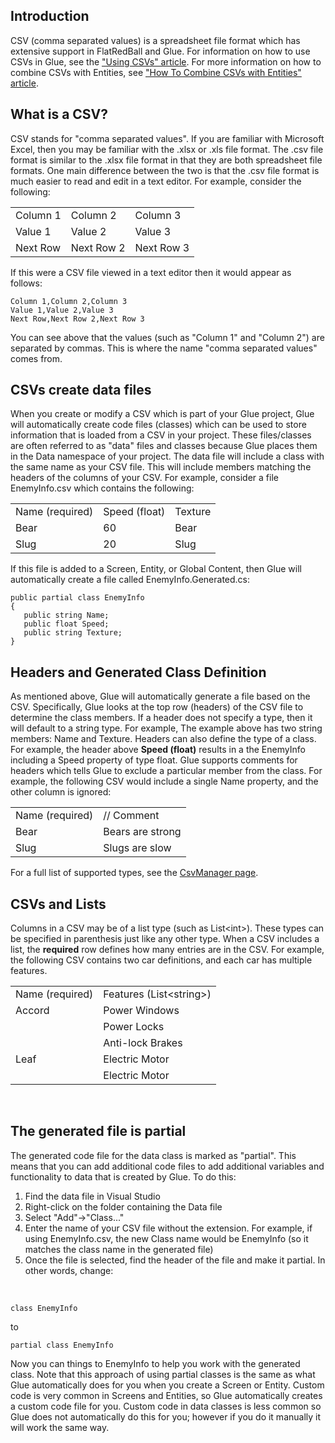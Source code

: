 ## Introduction

CSV (comma separated values) is a spreadsheet file format which has extensive support in FlatRedBall and Glue. For information on how to use CSVs in Glue, see the ["Using CSVs" article](/documentation/tutorials/glue-tutorials/glue-tutorials-using-csvs/.md "Glue:Tutorials:Using CSVs"). For more information on how to combine CSVs with Entities, see ["How To Combine CSVs with Entities" article](/uncategorized/glue-how-to-combine-csvs-with-entities/.md "Glue:How To:Combine CSVs with Entities").

## What is a CSV?

CSV stands for "comma separated values". If you are familiar with Microsoft Excel, then you may be familiar with the .xlsx or .xls file format. The .csv file format is similar to the .xlsx file format in that they are both spreadsheet file formats. One main difference between the two is that the .csv file format is much easier to read and edit in a text editor. For example, consider the following:

|          |            |            |
|----------|------------|------------|
| Column 1 | Column 2   | Column 3   |
| Value 1  | Value 2    | Value 3    |
| Next Row | Next Row 2 | Next Row 3 |

If this were a CSV file viewed in a text editor then it would appear as follows:

    Column 1,Column 2,Column 3
    Value 1,Value 2,Value 3
    Next Row,Next Row 2,Next Row 3

You can see above that the values (such as "Column 1" and "Column 2") are separated by commas. This is where the name "comma separated values" comes from.

## CSVs create data files

When you create or modify a CSV which is part of your Glue project, Glue will automatically create code files (classes) which can be used to store information that is loaded from a CSV in your project. These files/classes are often referred to as "data" files and classes because Glue places them in the Data namespace of your project. The data file will include a class with the same name as your CSV file. This will include members matching the headers of the columns of your CSV. For example, consider a file EnemyInfo.csv which contains the following:

|                 |               |         |
|-----------------|---------------|---------|
| Name (required) | Speed (float) | Texture |
| Bear            | 60            | Bear    |
| Slug            | 20            | Slug    |

If this file is added to a Screen, Entity, or Global Content, then Glue will automatically create a file called EnemyInfo.Generated.cs:

    public partial class EnemyInfo
    {
       public string Name;
       public float Speed;
       public string Texture;
    }

## Headers and Generated Class Definition

As mentioned above, Glue will automatically generate a file based on the CSV. Specifically, Glue looks at the top row (headers) of the CSV file to determine the class members. If a header does not specify a type, then it will default to a string type. For example, The example above has two string members: Name and Texture. Headers can also define the type of a class. For example, the header above **Speed (float)** results in a the EnemyInfo including a Speed property of type float. Glue supports comments for headers which tells Glue to exclude a particular member from the class. For example, the following CSV would include a single Name property, and the other column is ignored:

|                 |                  |
|-----------------|------------------|
| Name (required) | // Comment       |
| Bear            | Bears are strong |
| Slug            | Slugs are slow   |

For a full list of supported types, see the [CsvManager page](/documentation/api/flatredball/flatredball-io/flatredball-io-csv/flatredball-io-csv-csvfilemanager/.md).

## CSVs and Lists

Columns in a CSV may be of a list type (such as List\<int\>). These types can be specified in parenthesis just like any other type. When a CSV includes a list, the **required** row defines how many entries are in the CSV. For example, the following CSV contains two car definitions, and each car has multiple features.

|                 |                           |
|-----------------|---------------------------|
| Name (required) | Features (List\<string\>) |
| Accord          | Power Windows             |
|                 | Power Locks               |
|                 | Anti-lock Brakes          |
| Leaf            | Electric Motor            |
|                 | Electric Motor            |

 

## The generated file is partial

The generated code file for the data class is marked as "partial". This means that you can add additional code files to add additional variables and functionality to data that is created by Glue. To do this:

1.  Find the data file in Visual Studio
2.  Right-click on the folder containing the Data file
3.  Select "Add"-\>"Class..."
4.  Enter the name of your CSV file without the extension. For example, if using EnemyInfo.csv, the new Class name would be EnemyInfo (so it matches the class name in the generated file)
5.  Once the file is selected, find the header of the file and make it partial. In other words, change:

&nbsp;

    class EnemyInfo

to

    partial class EnemyInfo

Now you can things to EnemyInfo to help you work with the generated class. Note that this approach of using partial classes is the same as what Glue automatically does for you when you create a Screen or Entity. Custom code is very common in Screens and Entities, so Glue automatically creates a custom code file for you. Custom code in data classes is less common so Glue does not automatically do this for you; however if you do it manually it will work the same way.
